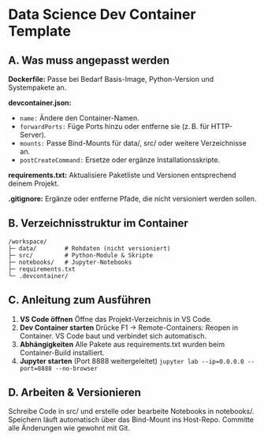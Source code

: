 # Data Science Dev Container Template

## A. Was muss angepasst werden

**Dockerfile:**
Passe bei Bedarf Basis-Image, Python-Version und Systempakete an.

**devcontainer.json:**
- `name:` Ändere den Container-Namen.
- `forwardPorts:` Füge Ports hinzu oder entferne sie (z. B. für HTTP-Server).
- `mounts:` Passe Bind-Mounts für data/, src/ oder weitere Verzeichnisse an.
- `postCreateCommand:` Ersetze oder ergänze Installationsskripte.

**requirements.txt:**
Aktualisiere Paketliste und Versionen entsprechend deinem Projekt.

**.gitignore:**
Ergänze oder entferne Pfade, die nicht versioniert werden sollen.

## B. Verzeichnisstruktur im Container
```
/workspace/
├─ data/        # Rohdaten (nicht versioniert)
├─ src/         # Python-Module & Skripte
├─ notebooks/   # Jupyter-Notebooks
├─ requirements.txt
└─ .devcontainer/
```

## C. Anleitung zum Ausführen
1. **VS Code öffnen** Öffne das Projekt-Verzeichnis in VS Code.
2. **Dev Container starten** Drücke F1 → Remote-Containers: Reopen in Container. VS Code baut und verbindet sich automatisch.
3. **Abhängigkeiten** Alle Pakete aus requirements.txt wurden beim Container-Build installiert.
4. **Jupyter starten** (Port 8888 weitergeleitet)
`jupyter lab --ip=0.0.0.0 --port=8888 --no-browser`

## D. Arbeiten & Versionieren
Schreibe Code in src/ und erstelle oder bearbeite Notebooks in notebooks/.
Speichern läuft automatisch über das Bind-Mount ins Host-Repo.
Committe alle Änderungen wie gewohnt mit Git.